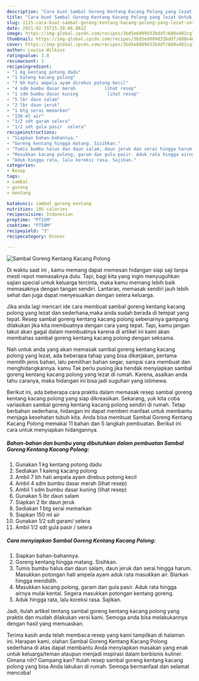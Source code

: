 ```yaml
---
description: "Cara buat Sambal Goreng Kentang Kacang Polong yang lezat Untuk Jualan"
title: "Cara buat Sambal Goreng Kentang Kacang Polong yang lezat Untuk Jualan"
slug: 1115-cara-buat-sambal-goreng-kentang-kacang-polong-yang-lezat-untuk-jualan
date: 2021-02-15T15:39:06.862Z
image: https://img-global.cpcdn.com/recipes/3bd5e6099d33bddf/680x482cq70/sambal-goreng-kentang-kacang-polong-foto-resep-utama.jpg
thumbnail: https://img-global.cpcdn.com/recipes/3bd5e6099d33bddf/680x482cq70/sambal-goreng-kentang-kacang-polong-foto-resep-utama.jpg
cover: https://img-global.cpcdn.com/recipes/3bd5e6099d33bddf/680x482cq70/sambal-goreng-kentang-kacang-polong-foto-resep-utama.jpg
author: Louisa Wilkins
ratingvalue: 3.8
reviewcount: 3
recipeingredient:
- "1 kg kentang potong dadu"
- "1 kaleng kacang polong"
- "7 bh hati ampela ayam direbus potong kecil"
- "4 sdm bumbu dasar merah           lihat resep"
- "1 sdm bumbu dasar kuning           lihat resep"
- "5 lbr daun salam"
- "2 lbr daun jeruk"
- "1 btg serai memarkan"
- "150 ml air"
- "1/2 sdt garam selera"
- "1/2 sdt gula pasir  selera"
recipeinstructions:
- "Siapkan bahan-bahannya."
- "Goreng kentang hingga matang. Sisihkan."
- "Tumis bumbu halus dan daun salam, daun jeruk dan serai hingga harum. Masukkan potongan hati ampela ayam aduk rata masukkan air. Biarkan hingga mendidih."
- "Masukkan kacang polong, garam dan gula pasir. Aduk rata hingga airnya mulai kental. Segera masukkan potongan kentang goreng."
- "Aduk hingga rata, lalu koreksi rasa. Sajikan."
categories:
- Resep
tags:
- sambal
- goreng
- kentang

katakunci: sambal goreng kentang 
nutrition: 185 calories
recipecuisine: Indonesian
preptime: "PT15M"
cooktime: "PT50M"
recipeyield: "3"
recipecategory: Dinner

---
```



![Sambal Goreng Kentang Kacang Polong](https://img-global.cpcdn.com/recipes/3bd5e6099d33bddf/680x482cq70/sambal-goreng-kentang-kacang-polong-foto-resep-utama.jpg)

Di waktu  saat ini , kamu memang dapat memesan hidangan siap saji tanpa mesti repot memasaknya dulu. Tapi, bagi kita yang ingin menyuguhkan sajian special untuk keluarga tercinta, maka kamu memang lebih baik memasaknya dengan tangan sendiri. Lantaran, memasak sendiri jauh lebih sehat dan juga dapat menyesuaikan dengan selera keluarga.

Jika anda lagi mencari ide cara membuat sambal goreng kentang kacang polong yang lezat dan sederhana,maka anda sudah berada di tempat yang tepat. Resep sambal goreng kentang kacang polong  sebenarnya gampang dilakukan jika kita membuatnya dengan cara yang tepat. Tapi, kamu jangan takut akan gagal dalam membuatnya 
karena di artikel ini kami akan membahas sambal goreng kentang kacang polong dengan seksama.  



Nah untuk anda yang akan memasak sambal goreng kentang kacang polong yang lezat, ada beberapa tahap yang bisa dikerjakan, pertama memilih jenis bahan, lalu pemilihan bahan segar, sampai cara membuat dan menghidangkannya. kamu Tak perlu pusing jika hendak menyiapkan sambal goreng kentang kacang polong yang lezat di rumah. Karena, asalkan anda  tahu caranya, maka hidangan ini bisa jadi suguhan yang istimewa.

Berikut ini, ada beberapa cara praktis  dalam memasak resep sambal goreng kentang kacang polong yang siap dikreasikan. Sekarang, yuk kita coba variasikan sambal goreng kentang kacang polong sendiri di rumah. Tetap berbahan sederhana, hidangan ini dapat memberi manfaat untuk membantu menjaga kesehatan tubuh kita. Anda bisa membuat Sambal Goreng Kentang Kacang Polong memakai 11 bahan dan 5 langkah pembuatan. Berikut ini cara untuk menyiapkan hidangannya.

<!--inarticleads1-->

##### Bahan-bahan dan bumbu yang dibutuhkan dalam pembuatan Sambal Goreng Kentang Kacang Polong:

1. Gunakan 1 kg kentang potong dadu
1. Sediakan 1 kaleng kacang polong
1. Ambil 7 bh hati ampela ayam direbus potong kecil
1. Ambil 4 sdm bumbu dasar merah           (lihat resep)
1. Ambil 1 sdm bumbu dasar kuning           (lihat resep)
1. Gunakan 5 lbr daun salam
1. Siapkan 2 lbr daun jeruk
1. Sediakan 1 btg serai memarkan
1. Siapkan 150 ml air
1. Gunakan 1/2 sdt garam/ selera
1. Ambil 1/2 sdt gula pasir / selera




<!--inarticleads2-->

##### Cara menyiapkan Sambal Goreng Kentang Kacang Polong:

1. Siapkan bahan-bahannya.
1. Goreng kentang hingga matang. Sisihkan.
1. Tumis bumbu halus dan daun salam, daun jeruk dan serai hingga harum. Masukkan potongan hati ampela ayam aduk rata masukkan air. Biarkan hingga mendidih.
1. Masukkan kacang polong, garam dan gula pasir. Aduk rata hingga airnya mulai kental. Segera masukkan potongan kentang goreng.
1. Aduk hingga rata, lalu koreksi rasa. Sajikan.




Jadi, itulah artikel tentang  sambal goreng kentang kacang polong  yang praktis dan mudah dilakukan versi kami. Semoga anda bisa melakukannya dengan hasil yang memuaskan. 

Terima kasih anda telah membaca resep yang kami tampilkan di halaman ini. Harapan kami, olahan  Sambal Goreng Kentang Kacang Polong sederhana di atas dapat membantu Anda menyiapkan masakan yang enak untuk keluarga/teman ataupun menjadi inspirasi dalam berbisnis kuliner. Gimana nih? Gampang kan? Itulah resep sambal goreng kentang kacang polong yang bisa Anda lakukan di rumah. Semoga bermanfaat dan selamat mencoba!

